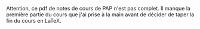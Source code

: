 Attention, ce pdf de notes de cours de PAP n'est pas complet. Il manque la première partie du cours que j'ai prise à la main avant de décider de taper la fin du cours en LaTeX.
